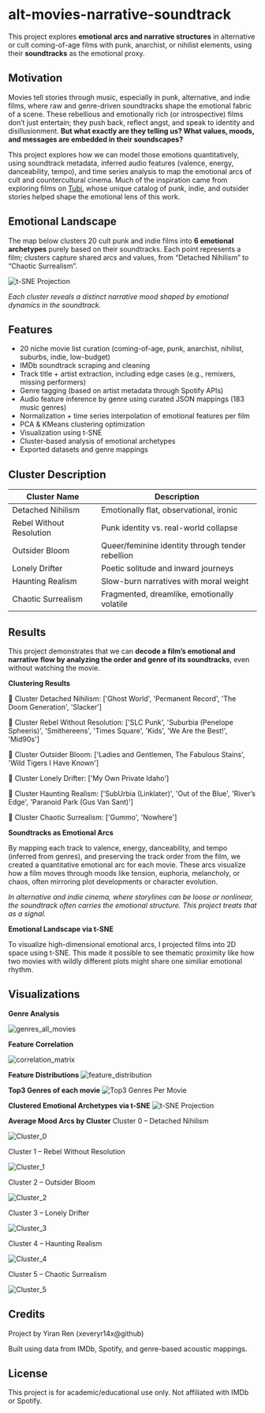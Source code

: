 # alt-movies-narrative-soundtrack
This project explores **emotional arcs and narrative structures** in alternative or cult coming-of-age films with punk, anarchist, or nihilist elements, using their **soundtracks** as the emotional proxy.

## Motivation
Movies tell stories through music, especially in punk, alternative, and indie films, where raw and genre-driven soundtracks shape the emotional fabric of a scene. These rebellious and emotionally rich (or introspective) films don’t just entertain; they push back, reflect angst, and speak to identity and disillusionment. **But what exactly are they telling us? What values, moods, and messages are embedded in their soundscapes?**

This project explores how we can model those emotions quantitatively, using soundtrack metadata, inferred audio features (valence, energy, danceability, tempo), and time series analysis to map the emotional arcs of cult and countercultural cinema. Much of the inspiration came from exploring films on [Tubi](https://tubitv.com/), whose unique catalog of punk, indie, and outsider stories helped shape the emotional lens of this work. 

## Emotional Landscape
The map below clusters 20 cult punk and indie films into **6 emotional archetypes** purely based on their soundtracks. Each point represents a film; clusters capture shared arcs and values, from “Detached Nihilism” to “Chaotic Surrealism”.

![t-SNE Projection](plots/tsne_projection_clusters.png)

*Each cluster reveals a distinct narrative mood shaped by emotional dynamics in the soundtrack.*


## Features
- 20 niche movie list curation (coming-of-age, punk, anarchist, nihilist, suburbs, indie, low-budget)
- IMDb soundtrack scraping and cleaning
- Track title + artist extraction, including edge cases (e.g., remixers, missing performers)
- Genre tagging (based on artist metadata through Spotify APIs)
- Audio feature inference by genre using curated JSON mappings (183 music genres)
- Normalization + time series interpolation of emotional features per film
- PCA & KMeans clustering optimization
- Visualization using t-SNE 
- Cluster-based analysis of emotional archetypes
- Exported datasets and genre mappings

## Cluster Description
| Cluster Name                | Description |
|----------------------------|-------------|
| Detached Nihilism          | Emotionally flat, observational, ironic |
| Rebel Without Resolution   | Punk identity vs. real-world collapse |
| Outsider Bloom             | Queer/feminine identity through tender rebellion |
| Lonely Drifter             | Poetic solitude and inward journeys |
| Haunting Realism           | Slow-burn narratives with moral weight |
| Chaotic Surrealism         | Fragmented, dreamlike, emotionally volatile |


## Results
This project demonstrates that we can **decode a film’s emotional and narrative flow by analyzing the order and genre of its soundtracks**, even without watching the movie.

**Clustering Results**

🎥 Cluster Detached Nihilism: ['Ghost World', 'Permanent Record', 'The Doom Generation', 'Slacker']

🎥 Cluster Rebel Without Resolution: ['SLC Punk', 'Suburbia (Penelope Spheeris)', 'Smithereens', 'Times Square', 'Kids', 'We Are the Best!', 'Mid90s']

🎥 Cluster Outsider Bloom: ['Ladies and Gentlemen, The Fabulous Stains', 'Wild Tigers I Have Known']

🎥 Cluster Lonely Drifter: ['My Own Private Idaho']

🎥 Cluster Haunting Realism: ['SubUrbia (Linklater)', 'Out of the Blue', 'River’s Edge', 'Paranoid Park (Gus Van Sant)']

🎥 Cluster Chaotic Surrealism: ['Gummo', 'Nowhere']

**Soundtracks as Emotional Arcs**

By mapping each track to valence, energy, danceability, and tempo (inferred from genres), and preserving the track order from the film, we created a quantitative emotional arc for each movie. These arcs visualize how a film moves through moods like tension, euphoria, melancholy, or chaos, often mirroring plot developments or character evolution.

*In alternative and indie cinema, where storylines can be loose or nonlinear, the soundtrack often carries the emotional structure. This project treats that as a signal.*

**Emotional Landscape via t-SNE**

To visualize high-dimensional emotional arcs, I projected films into 2D space using t-SNE. This made it possible to see thematic proximity like how two movies with wildly different plots might share one similiar emotional rhythm.

## Visualizations
**Genre Analysis**

![genres_all_movies](plots/genres_all_movies.png)

**Feature Correlation**

![correlation_matrix](plots/correlation_matrix.png)

**Feature Distributions**
![feature_distribution](plots/audio_features_distribution.png)

**Top3 Genres of each movie**
![Top3 Genres Per Movie](plots/top3_genres_per_movie.png)

**Clustered Emotional Archetypes via t-SNE**
![t-SNE Projection](plots/tsne_projection_clusters.png)

**Average Mood Arcs by Cluster**
Cluster 0 – Detached Nihilism

![Cluster_0](plots/cluster_0.png)

Cluster 1 – Rebel Without Resolution

![Cluster_1](plots/cluster_1.png)

Cluster 2 – Outsider Bloom

![Cluster_2](plots/cluster_2.png)

Cluster 3 – Lonely Drifter

![Cluster_3](plots/cluster_3.png)

Cluster 4 – Haunting Realism

![Cluster_4](plots/cluster_4.png)

Cluster 5 – Chaotic Surrealism

![Cluster_5](plots/cluster_5.png)

## Credits
Project by Yiran Ren (xeveryr14x@github)

Built using data from IMDb, Spotify, and genre-based acoustic mappings.

## License
This project is for academic/educational use only. Not affiliated with IMDb or Spotify.

